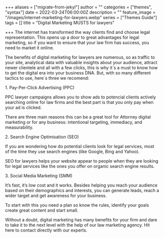 +++
aliases = ["migrate-from-jekyl"]
author = ""
categories = ["themes", "syntax"]
date = 2022-03-24T06:00:00Z
description = ""
feature_image = "/images/internet-marketing-for-lawyers.webp"
series = ["Themes Guide"]
tags = []
title = "Digital Marketing MUSTS for lawyers"

+++
The internet has transformed the way clients find and choose legal representation. This opens up a door to great advantages for legal marketing, so if you want to ensure that your law firm has success, you need to market it online.

The benefits of digital marketing for lawyers are numerous, so as traffic to your site, analytical data with valuable insights about your audience, attract newer clientele and all with a few clicks, this is why it´s a must to know how to get the digital era into your business DNA. But, with so many different tactics to use, here´s three we recomend:

1\. Pay-Per-Click Advertising (PPC)

PPC lawyer campaigns allows you to show ads to potencial clients actively searching online for law firms and the best part is that you only pay when your ad is clicked.

There are three main reasons this can be a great tool for Attorney digital marketing or for any business: intentional targeting, immediacy, and measurability.

2\. Search Engine Optimisation (SEO)

If you are wondering how do potential clients look for legal services, most of the time they use search engines (like Google, Bing and Yahoo).

SEO for lawyers helps your website appear to people when they are looking for legal services like the ones you offer on organic search engine results.

3\. Social Media Marketing (SMM)

It’s fast, it’s low cost and it works. Besides helping you reach your audience based on their demographics and interests, you can generate leads, reach a wider target and get awareness for your business.

To start with this you need a plan so know the rules, identify your goals create great content and start small.

Without a doubt, digital marketing has many benefits for your firm and dare to take it to the next level with the help of our law marketing agency. Hit here to contact directly with our experts.